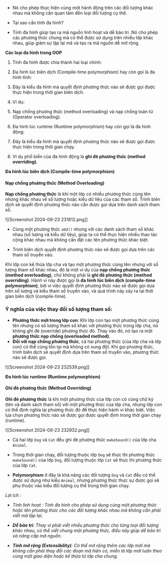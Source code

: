 - Nó cho phép thực hiện cùng một hành động trên các đối tượng khác nhau mà không cần quan tâm đến loại đối tượng cụ thể.

- Tại sao cần tính đa hình?

- Tính đa hình giúp tạo ra mã nguồn linh hoạt và dễ bảo trì .Nó cho phép các phương thức chung mà có thể được sử dụng trên nhiều lớp khác nhau, giúp giảm sự lặp lại mã và tạo ra mã nguồn dễ mở rộng.


**Các loại đa hình trong OOP** 
1. Tính đa hình được chia thành hai loại chính:
2. Đa hình lúc biên dịch (Compile-time polymorphism) hay còn gọi là đa hình tĩnh:
3. Đây là kiểu đa hình mà quyết định phương thức nào sẽ được gọi được thực hiện trong thời gian biên dịch.
4. Ví dụ: 
5. Nạp chồng phương thức (method overloading) và nạp chồng toán tử (Operator overloading).

6. Đa hình lúc runtime (Runtime polymorphism) hay còn gọi là đa hình động:
7. Đây là kiểu đa hình mà quyết định phương thức nào sẽ được gọi được thực hiện trong thời gian chạy.
8. Ví dụ phổ biến của đa hình động là **ghi đè phương thức (method overriding)**.


**Đa hình lúc biên dịch (Compile-time polymorphism)**

#### Nạp chồng phương thức (Method Overloading)

**Nạp chồng phương thức** là khi một lớp có nhiều phương thức cùng tên nhưng khác nhau về số lượng hoặc kiểu dữ liệu của các tham số. Trình biên dịch sẽ quyết định phương thức nào cần được gọi dựa trên danh sách tham số.

![[Screenshot 2024-09-23 231812.png]]


- Cùng một phương thức `add()` nhưng với các danh sách tham số khác nhau (số lượng và kiểu dữ liệu), giúp ta có thể thực hiện nhiều thao tác cộng khác nhau mà không cần đặt các tên phương thức khác biệt.
    
- Trình biên dịch quyết định phương thức nào sẽ được gọi dựa trên các tham số truyền vào.

Khi lớp con kế thừa lớp cha và tạo một phương thức cùng tên nhưng với số lượng tham số khác nhau, đó là một ví dụ của **nạp chồng phương thức (method overloading)**, chứ không phải là **ghi đè phương thức (method overriding)**. Hành vi này được gọi là **đa hình lúc biên dịch (compile-time polymorphism)**, bởi vì việc quyết định phương thức nào sẽ được gọi dựa trên số lượng và kiểu tham số truyền vào, và quá trình này xảy ra tại thời gian biên dịch (compile-time).

### Ý nghĩa của việc thay đổi số lượng tham số:

- **Phương thức mới trong lớp con**: Khi lớp con tạo một phương thức cùng tên nhưng có số lượng tham số khác với phương thức trong lớp cha, nó không ghi đè (override) phương thức đó. Thay vào đó, nó tạo ra một **phương thức nạp chồng (overloaded method)**.
- **Đối với nạp chồng phương thức**, cả hai phương thức (của lớp cha và lớp con) có thể cùng tồn tại mà không có xung đột. Khi gọi phương thức, trình biên dịch sẽ quyết định dựa trên tham số truyền vào, phương thức nào sẽ được gọi.


![[Screenshot 2024-09-23 232539.png]]


**Đa hình lúc runtime (Runtime polymorphism)**

#### Ghi đè phương thức (Method Overriding)

**Ghi đè phương thức** là khi một phương thức của lớp con có cùng chữ ký (tên và danh sách tham số) với một phương thức của lớp cha, nhưng lớp con có thể định nghĩa lại phương thức đó để thực hiện hành vi khác biệt. Việc lựa chọn phương thức nào sẽ được gọi được quyết định trong thời gian chạy (runtime).

![[Screenshot 2024-09-23 232932.png]]

- Cả hai lớp `Dog` và `Cat` đều ghi đè phương thức `makeSound()` của lớp cha `Animal`.
    
- Trong thời gian chạy, đối tượng thuộc lớp `Dog` sẽ thực thi phương thức `makeSound()` của lớp `Dog`, đối tượng thuộc lớp `Cat` sẽ thực thi phương thức của lớp `Cat`.
    
- **Polymorphism** ở đây là khả năng các đối tượng `Dog` và `Cat` đều có thể được sử dụng như kiểu `Animal`, nhưng phương thức thực sự được gọi sẽ phụ thuộc vào kiểu đối tượng cụ thể trong thời gian chạy.

*Lợi ích :*
- *Tính linh hoạt : Tính đa hình cho phép sử dụng cùng một phương thức hoặc tên phương thức cho các đối tượng khác nhau mà không cần phải viết mã lặp lại.*

- ***Dễ bảo trì**: Thay vì phải viết nhiều phương thức cho từng loại đối tượng khác nhau, có thể viết chung một phương thức, điều này giúp dễ bảo trì và nâng cấp mã nguồn.*
    
- ***Tính mở rộng (Extensibility)**: Có thể mở rộng thêm các lớp mới mà không cần phải thay đổi các đoạn mã hiện có, miễn là lớp mới tuân theo cùng một giao diện hoặc kế thừa từ lớp cha chung.*